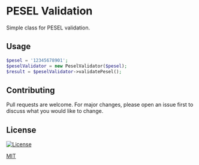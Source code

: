 # PESEL Validation

Simple class for PESEL validation.


## Usage

```php
$pesel = '12345678901';
$peselValidator = new PeselValidator($pesel);
$result = $peselValidator->validatePesel();
```

## Contributing
Pull requests are welcome. For major changes, please open an issue first to discuss what you would like to change.

## License

[![License](http://img.shields.io/:license-mit-blue.svg?style=flat-square)](http://badges.mit-license.org)

[MIT](https://choosealicense.com/licenses/mit/)
